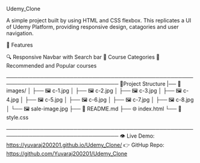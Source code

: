 Udemy_Clone

A simple project built by using HTML and CSS flexbox. This replicates a UI of Udemy Platform, providing responsive design, catagories and user navigation.

📌 Features 

🔍 Responsive Navbar with Search bar 
🧾 Course Categories
🎯 Recommended and Popular courses
 
────────────────────────────────────────────────────────────────────────────────
📁Project Structure
|── 📁 images/
│   ├── 🖼️ c-1.jpg
│   ├── 🖼️ c-2.jpg
│   ├── 🖼️ c-3.jpg
│   ├── 🖼️ c-4.jpg
│   ├── 🖼️ c-5.jpg
│   ├── 🖼️ c-6.jpg
│   ├── 🖼️ c-7.jpg
│   ├── 🖼️ c-8.jpg
│   └── 🖼️ sale-image.jpg
├── 📖 README.md
├── 🌐 index.html
└── 🎨 style.css

────────────────────────────────────────────────────────────────────────────────
👁 Live Demo: https://yuvaraj200201.github.io/Udemy_Clone/
👉 GitHup Repo: https://github.com/Yuvaraj200201/Udemy_Clone